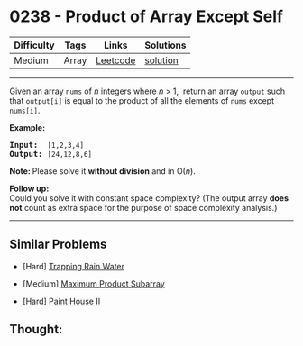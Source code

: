 # 0238 - Product of Array Except Self

Difficulty  | Tags | Links | Solutions
----------- | ---- | ----- | -----
Medium | Array | [Leetcode](https://leetcode.com/problems/product-of-array-except-self) | [solution](https://leetcode.com/problems/product-of-array-except-self/solution/)


-----------

<p>Given an array <code>nums</code> of <em>n</em> integers where <em>n</em> &gt; 1, &nbsp;return an array <code>output</code> such that <code>output[i]</code> is equal to the product of all the elements of <code>nums</code> except <code>nums[i]</code>.</p>

<p><b>Example:</b></p>

<pre>
<b>Input:</b>  <code>[1,2,3,4]</code>
<b>Output:</b> <code>[24,12,8,6]</code>
</pre>

<p><strong>Note: </strong>Please solve it <strong>without division</strong> and in O(<em>n</em>).</p>

<p><strong>Follow up:</strong><br />
Could you solve it with constant space complexity? (The output array <strong>does not</strong> count as extra space for the purpose of space complexity analysis.)</p>


-----------


## Similar Problems

- [Hard] [Trapping Rain Water](trapping-rain-water)

- [Medium] [Maximum Product Subarray](maximum-product-subarray)

- [Hard] [Paint House II](paint-house-ii)




## Thought:
